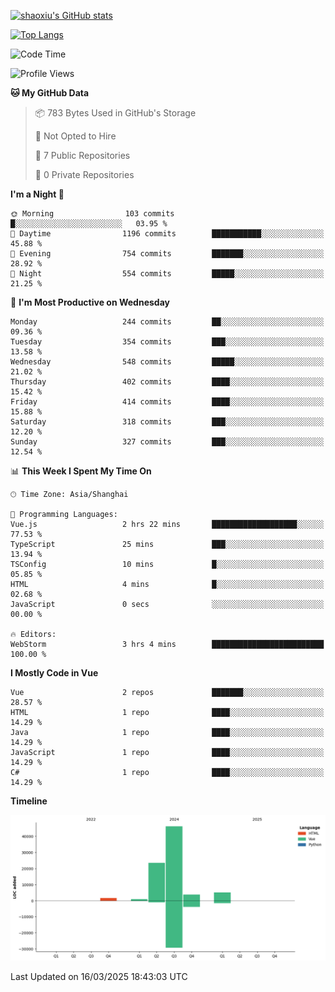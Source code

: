 [![shaoxiu's GitHub stats](https://github-readme-stats.vercel.app/api?username=shaoxiu&count_private=true&show_icons=true)](https://github.com/anuraghazra/github-readme-stats)

[![Top Langs](https://github-readme-stats.vercel.app/api/top-langs/?username=shaoxiu&layout=compact)](https://github.com/anuraghazra/github-readme-stats)


<!--START_SECTION:waka-->
![Code Time](http://img.shields.io/badge/Code%20Time-140%20hrs%2050%20mins-blue)

![Profile Views](http://img.shields.io/badge/Profile%20Views-0-blue)

**🐱 My GitHub Data** 

> 📦 783 Bytes Used in GitHub's Storage 
 > 
> 🚫 Not Opted to Hire
 > 
> 📜 7 Public Repositories 
 > 
> 🔑 0 Private Repositories 
 > 
**I'm a Night 🦉** 

```text
🌞 Morning                103 commits         █░░░░░░░░░░░░░░░░░░░░░░░░   03.95 % 
🌆 Daytime                1196 commits        ███████████░░░░░░░░░░░░░░   45.88 % 
🌃 Evening                754 commits         ███████░░░░░░░░░░░░░░░░░░   28.92 % 
🌙 Night                  554 commits         █████░░░░░░░░░░░░░░░░░░░░   21.25 % 
```
📅 **I'm Most Productive on Wednesday** 

```text
Monday                   244 commits         ██░░░░░░░░░░░░░░░░░░░░░░░   09.36 % 
Tuesday                  354 commits         ███░░░░░░░░░░░░░░░░░░░░░░   13.58 % 
Wednesday                548 commits         █████░░░░░░░░░░░░░░░░░░░░   21.02 % 
Thursday                 402 commits         ████░░░░░░░░░░░░░░░░░░░░░   15.42 % 
Friday                   414 commits         ████░░░░░░░░░░░░░░░░░░░░░   15.88 % 
Saturday                 318 commits         ███░░░░░░░░░░░░░░░░░░░░░░   12.20 % 
Sunday                   327 commits         ███░░░░░░░░░░░░░░░░░░░░░░   12.54 % 
```


📊 **This Week I Spent My Time On** 

```text
🕑︎ Time Zone: Asia/Shanghai

💬 Programming Languages: 
Vue.js                   2 hrs 22 mins       ███████████████████░░░░░░   77.53 % 
TypeScript               25 mins             ███░░░░░░░░░░░░░░░░░░░░░░   13.94 % 
TSConfig                 10 mins             █░░░░░░░░░░░░░░░░░░░░░░░░   05.85 % 
HTML                     4 mins              █░░░░░░░░░░░░░░░░░░░░░░░░   02.68 % 
JavaScript               0 secs              ░░░░░░░░░░░░░░░░░░░░░░░░░   00.00 % 

🔥 Editors: 
WebStorm                 3 hrs 4 mins        █████████████████████████   100.00 % 
```

**I Mostly Code in Vue** 

```text
Vue                      2 repos             ███████░░░░░░░░░░░░░░░░░░   28.57 % 
HTML                     1 repo              ████░░░░░░░░░░░░░░░░░░░░░   14.29 % 
Java                     1 repo              ████░░░░░░░░░░░░░░░░░░░░░   14.29 % 
JavaScript               1 repo              ████░░░░░░░░░░░░░░░░░░░░░   14.29 % 
C#                       1 repo              ████░░░░░░░░░░░░░░░░░░░░░   14.29 % 
```



**Timeline**

![Lines of Code chart](https://raw.githubusercontent.com/shaoxiu/shaoxiu/main/assets/bar_graph.png)


 Last Updated on 16/03/2025 18:43:03 UTC
<!--END_SECTION:waka-->
